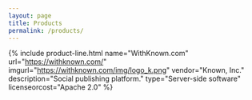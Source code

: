 ```yaml
---
layout: page
title: Products
permalink: /products/
---
```


<table class="products" markdown="0">

{% include product-line.html name="WithKnown.com" url="https://withknown.com/"
   imgurl="https://withknown.com/img/logo_k.png" vendor="Known, Inc."
   description="Social publishing platform."
   type="Server-side software" licenseorcost="Apache 2.0" %}

</table>
